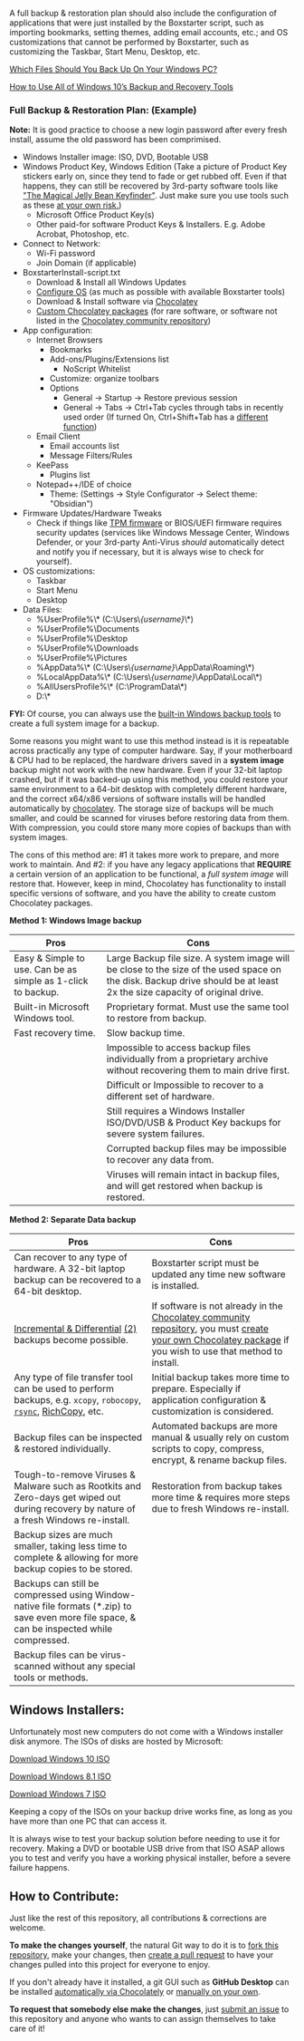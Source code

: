 
A full backup & restoration plan should also include the configuration of applications that were just installed by the Boxstarter script, such as importing bookmarks, setting themes, adding email accounts, etc.; and OS customizations that cannot be performed by Boxstarter, such as customizing the Taskbar, Start Menu, Desktop, etc.

[Which Files Should You Back Up On Your Windows PC?](https://www.howtogeek.com/howto/30173/what-files-should-you-backup-on-your-windows-pc/)

[How to Use All of Windows 10’s Backup and Recovery Tools](https://www.howtogeek.com/220986/how-to-use-all-of-windows-10%E2%80%99s-backup-and-recovery-tools/)

### Full Backup & Restoration Plan: (Example)
 
**Note:** It is good practice to choose a new login password after every fresh install, assume the old password has been comprimised.
 
- Windows Installer image: ISO, DVD, Bootable USB
- Windows Product Key, Windows Edition (Take a picture of Product Key stickers early on, since they tend to fade or get rubbed off. Even if that happens, they can still be recovered by 3rd-party software tools like ["The Magical Jelly Bean Keyfinder"](https://chocolatey.org/packages/keyfinder). Just make sure you use tools such as these [at your own risk.](https://www.virustotal.com/gui/file/35e605862069aeb3d8413cd512ae05f2831f21f1f496c9cdb90d1c3b8a3cfb97/detection))
   - Microsoft Office Product Key(s)
   - Other paid-for software Product Keys & Installers. E.g. Adobe Acrobat, Photoshop, etc.
- Connect to Network:
   - Wi-Fi password
   - Join Domain (if applicable)
- BoxstarterInstall-script.txt
   - Download & Install all Windows Updates
   - [Configure OS](https://boxstarter.org/WinConfig) (as much as possible with available Boxstarter tools)
   - Download & Install software via [Chocolatey](https://chocolatey.org/)
   - [Custom Chocolatey packages](https://chocolatey.org/docs/create-packages) (for rare software, or software not listed in the [Chocolatey community repository](https://chocolatey.org/packages))
- App configuration:
   - Internet Browsers
     - Bookmarks
     - Add-ons/Plugins/Extensions list
       - NoScript Whitelist
     - Customize: organize toolbars
     - Options
       - General -> Startup -> Restore previous session
       - General -> Tabs -> Ctrl+Tab cycles through tabs in recently used order (If turned On, Ctrl+Shift+Tab has a [different function](https://support.mozilla.org/en-US/kb/keyboard-shortcuts-perform-firefox-tasks-quickly?redirectlocale=en-US&redirectslug=Keyboard+shortcuts#w_windows-tabs))
   - Email Client
     - Email accounts list
     - Message Filters/Rules
   - KeePass
     - Plugins list
   - Notepad++/IDE of choice
     - Theme: (Settings -> Style Configurator -> Select theme: "Obsidian")
- Firmware Updates/Hardware Tweaks
   - Check if things like [TPM firmware](https://support.microsoft.com/en-us/help/4096377/windows-10-update-security-processor-tpm-firmware#firmwareupdates) or BIOS/UEFI firmware requires security updates (services like Windows Message Center, Windows Defender, or your 3rd-party Anti-Virus *should* automatically detect and notify you if necessary, but it is always wise to check for yourself).
- OS customizations:
   - Taskbar
   - Start Menu
   - Desktop
- Data Files:
   - %UserProfile%\\\* (C:\Users\\*{username}*\\*)
   - %UserProfile%\Documents
   - %UserProfile%\Desktop
   - %UserProfile%\Downloads
   - %UserProfile%\Pictures
   - %AppData%\\\* (C:\Users\\*{username}*\AppData\Roaming\\\*)
   - %LocalAppData%\\\* (C:\Users\\*{username}*\AppData\Local\\\*)
   - %AllUsersProfile%\\\* (C:\ProgramData\\\*)
   - D:\\\*
 
**FYI:** Of course, you can always use the [built-in Windows backup tools](https://support.microsoft.com/en-us/help/17127/windows-back-up-restore) to create a full system image for a backup. 

Some reasons you might want to use this method instead is it is repeatable across practically any type of computer hardware. Say, if your motherboard & CPU had to be replaced, the hardware drivers saved in a **system image** backup might not work with the new hardware. Even if your 32-bit laptop crashed, but if it was backed-up using this method, you could restore your same environment to a 64-bit desktop with completely different hardware, and the correct x64/x86 versions of software installs will be handled automatically by [chocolatey](https://chocolatey.org/). The storage size of backups will be much smaller, and could be scanned for viruses before restoring data from them. With compression, you could store many more copies of backups than with system images.

The cons of this method are: #1 it takes more work to prepare, and more work to maintain. And #2: if you have any legacy applications that **REQUIRE** a certain version of an application to be functional, a *full system image* will restore that. However, keep in mind, Chocolatey has functionality to install specific versions of software, and you have the ability to create custom Chocolatey packages.

**Method 1: Windows Image backup**

Pros | Cons
--- | ---
| Easy & Simple to use. Can be as simple as 1-click to backup. | Large Backup file size. A system image will be close to the size of the used space on the disk. Backup drive should be at least 2x the size capacity of original drive. |
| Built-in Microsoft Windows tool. | Proprietary format. Must use the same tool to restore from backup. |
| Fast recovery time. | Slow backup time. |
|  | Impossible to access backup files individually from a proprietary archive without recovering them to main drive first. |
|  | Difficult or Impossible to recover to a different set of hardware. |
|  | Still requires a Windows Installer ISO/DVD/USB & Product Key backups for severe system failures. |
|  | Corrupted backup files may be impossible to recover any data from. |
|  | Viruses will remain intact in backup files, and will get restored when backup is restored. |

**Method 2: Separate Data backup**

Pros | Cons
--- | ---
| Can recover to any type of hardware. A 32-bit laptop backup can be recovered to a 64-bit desktop. | Boxstarter script must be updated any time new software is installed. |
| [Incremental & Differential](https://www.backup-utility.com/windows-10/incremental-and-differential-backup-windows-10-1128.html) [(2)](https://www.acronis.com/en-us/blog/posts/tips-tricks-better-business-backup-and-recovery-world-backup-day) backups become possible. | If software is not already in the [Chocolatey community repository](https://chocolatey.org/packages), you must [create your own Chocolatey package](https://chocolatey.org/docs/create-packages) if you wish to use that method to install. |
| Any type of file transfer tool can be used to perform backups, e.g. `xcopy`, `robocopy`, [`rsync`](https://chocolatey.org/packages/rsync), [RichCopy](https://social.technet.microsoft.com/Forums/windows/en-US/33971726-eeb7-4452-bebf-02ed6518743e/microsoft-richcopy), etc. | Initial backup takes more time to prepare. Especially if application configuration & customization is considered. |
| Backup files can be inspected & restored individually. | Automated backups are more manual & usually rely on custom scripts to copy, compress, encrypt, & rename backup files. |
| Tough-to-remove Viruses & Malware such as Rootkits and Zero-days get wiped out during recovery by nature of a fresh Windows re-install. | Restoration from backup takes more time & requires more steps due to fresh Windows re-install.
| Backup sizes are much smaller, taking less time to complete & allowing for more backup copies to be stored. |  |
| Backups can still be compressed using Window-native file formats (\*.zip) to save even more file space, & can be inspected while compressed. |  |
| Backup files can be virus-scanned without any special tools or methods. |  |

## Windows Installers:

Unfortunately most new computers do not come with a Windows installer disk anymore. The ISOs of disks are hosted by Microsoft:

[Download Windows 10 ISO](https://www.microsoft.com/en-in/software-download/windows10)

[Download Windows 8.1 ISO](https://www.microsoft.com/en-in/software-download/windows8ISO)

[Download Windows 7 ISO](https://www.microsoft.com/en-in/software-download/windows7)

Keeping a copy of the ISOs on your backup drive works fine, as long as you have more than one PC that can access it.

It is always wise to test your backup solution before needing to use it for recovery. Making a DVD or bootable USB drive from that ISO ASAP allows you to test and verify you have a working physical installer, before a severe failure happens.

## How to Contribute:

Just like the rest of this repository, all contributions & corrections are welcome. 

**To make the changes yourself**, the natural Git way to do it is to [fork this repository](https://help.github.com/en/articles/fork-a-repo), make your changes, then [create a pull request](https://help.github.com/en/articles/creating-a-pull-request-from-a-fork) to have your changes pulled into this project for everyone to enjoy.

If you don't already have it installed, a git GUI such as **GitHub Desktop** can be installed [automatically via Chocolately](https://chocolatey.org/packages/github-desktop) or [manually on your own](https://desktop.github.com/).



**To request that somebody else make the changes**, just [submit an issue](https://github.com/Kerbalnut/Batch-Tools-SysAdmin/issues) to this repository and anyone who wants to can assign themselves to take care of it!
